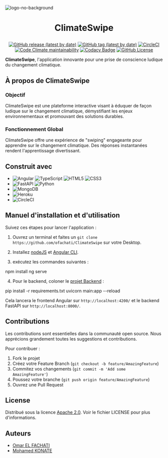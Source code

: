 ![logo-no-background](https://github.com/ofachati/ClimateSwipe/assets/67542830/30906c7e-157c-4389-a739-72966e796469)
# <p align="center">ClimateSwipe</p>


<div align="center">

  <a href="https://github.com/ofachati/ClimateSwipe/releases/latest">![GitHub release (latest by date)](https://img.shields.io/github/v/release/ofachati/ClimateSwipe)</a>
  <a href="https://github.com/ofachati/ClimateSwipe/tags">![GitHub tag (latest by date)](https://img.shields.io/github/v/tag/ofachati/ClimateSwipe)</a>
  <a href="https://dl.circleci.com/status-badge/redirect/gh/ofachati/ClimateSwipe/tree/main">![CircleCI](https://img.shields.io/circleci/build/github/ofachati/ClimateSwipe/main)</a>
  <a href="https://codeclimate.com/github/ofachati/ClimateSwipe/maintainability">![Code Climate maintainability](https://img.shields.io/codeclimate/maintainability/ofachati/ClimateSwipe)</a>
  <a href="https://app.codacy.com/gh/ofachati/ClimateSwipe/dashboard?utm_source=gh&utm_medium=referral&utm_content=&utm_campaign=Badge_grade">![Codacy Badge](https://app.codacy.com/project/badge/Grade/d87436632bff4f2ab2bb25c95c763886)</a>
  <a href="https://github.com/ofachati/ClimateSwipe/blob/main/LICENSE">![GitHub License](https://img.shields.io/github/license/ofachati/climateswipe)</a>

</div>


**ClimateSwipe**, l'application innovante pour une 
prise de conscience ludique du changement climatique.


## À propos de ClimateSwipe

### Objectif

ClimateSwipe est une plateforme interactive visant à éduquer de façon ludique sur le changement climatique, démystifiant les enjeux environnementaux et promouvant des solutions durables.

### Fonctionnement Global

ClimateSwipe offre une expérience de "swiping" engageante pour apprendre sur le changement climatique. Des réponses instantanées rendent l'apprentissage divertissant.

## Construit avec

- ![Angular][angular.js] ![TypeScript](https://img.shields.io/badge/typescript-%23007ACC.svg?style=for-the-badge&logo=typescript&logoColor=white)  ![HTML5](https://img.shields.io/badge/html5-%23E34F26.svg?style=for-the-badge&logo=html5&logoColor=white) ![CSS3](https://img.shields.io/badge/css3-%231572B6.svg?style=for-the-badge&logo=css3&logoColor=white)
- ![FastAPI][fastapi.js] ![Python](https://img.shields.io/badge/python-3670A0?style=for-the-badge&logo=python&logoColor=ffdd54)
- ![MongoDB](https://img.shields.io/badge/MongoDB-%234ea94b.svg?style=for-the-badge&logo=mongodb&logoColor=white)
- ![Heroku](https://img.shields.io/badge/heroku-%23430098.svg?style=for-the-badge&logo=heroku&logoColor=white)
- ![CircleCI](https://img.shields.io/badge/circle%20ci-%23161616.svg?style=for-the-badge&logo=circleci&logoColor=white)

## Manuel d'installation et d'utilisation

Suivez ces étapes pour lancer l'application :

1. Ouvrez un terminal et faites un `git clone https://github.com/ofachati/ClimateSwipe` sur votre Desktop.

2. Installez [nodeJS](https://nodejs.org/fr/download/current/) et [Angular CLI](https://angular.io/cli).

3. exécutez les commandes suivantes :

npm install
ng serve


4. Pour le backend, coloner le [projet Backend](https://github.com/ofachati/ClimateSwipeAPI) :

pip install -r requirements.txt
uvicorn main:app --reload


Cela lancera le frontend Angular sur `http://localhost:4200/` et le backend FastAPI sur `http://localhost:8000/`.

## Contributions

Les contributions sont essentielles dans la communauté open source. Nous apprécions grandement toutes les suggestions et contributions.

Pour contribuer :

1. Fork le projet
2. Créez votre Feature Branch (`git checkout -b feature/AmazingFeature`)
3. Commitez vos changements (`git commit -m 'Add some AmazingFeature'`)
4. Poussez votre branche (`git push origin feature/AmazingFeature`)
5. Ouvrez une Pull Request

## License

Distribué sous la licence [Apache 2.0](https://www.apache.org/licenses/LICENSE-2.0). Voir le fichier LICENSE pour plus d'informations.


## Auteurs
- [Omar EL FACHATI](https://github.com/ofachati)
- [Mohamed KONATE](https://github.com/MohamedKonate)


<!-- MARKDOWN LINKS & IMAGES -->

[angular.js]: https://img.shields.io/badge/Angular-DD0031?style=for-the-badge&logo=angular&logoColor=white
[angular-url]: https://angular.io/
[fastapi.js]: https://img.shields.io/badge/FastAPI-009688?style=for-the-badge&logo=fastapi&logoColor=white

